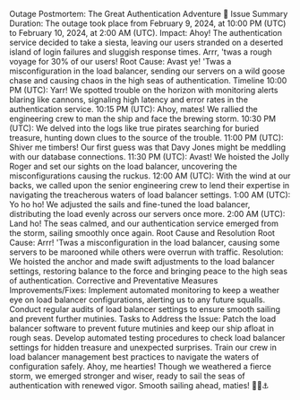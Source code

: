 Outage Postmortem: The Great Authentication Adventure 🚀
Issue Summary
Duration: The outage took place from February 9, 2024, at 10:00 PM (UTC) to February 10, 2024, at 2:00 AM (UTC).
Impact: Ahoy! The authentication service decided to take a siesta, leaving our users stranded on a deserted island of login failures and sluggish response times. Arrr, 'twas a rough voyage for 30% of our users!
Root Cause: Avast ye! 'Twas a misconfiguration in the load balancer, sending our servers on a wild goose chase and causing chaos in the high seas of authentication.
Timeline
10:00 PM (UTC): Yarr! We spotted trouble on the horizon with monitoring alerts blaring like cannons, signaling high latency and error rates in the authentication service.
10:15 PM (UTC): Ahoy, mates! We rallied the engineering crew to man the ship and face the brewing storm.
10:30 PM (UTC): We delved into the logs like true pirates searching for buried treasure, hunting down clues to the source of the trouble.
11:00 PM (UTC): Shiver me timbers! Our first guess was that Davy Jones might be meddling with our database connections.
11:30 PM (UTC): Avast! We hoisted the Jolly Roger and set our sights on the load balancer, uncovering the misconfigurations causing the ruckus.
12:00 AM (UTC): With the wind at our backs, we called upon the senior engineering crew to lend their expertise in navigating the treacherous waters of load balancer settings.
1:00 AM (UTC): Yo ho ho! We adjusted the sails and fine-tuned the load balancer, distributing the load evenly across our servers once more.
2:00 AM (UTC): Land ho! The seas calmed, and our authentication service emerged from the storm, sailing smoothly once again.
Root Cause and Resolution
Root Cause: Arrr! 'Twas a misconfiguration in the load balancer, causing some servers to be marooned while others were overrun with traffic.
Resolution: We hoisted the anchor and made swift adjustments to the load balancer settings, restoring balance to the force and bringing peace to the high seas of authentication.
Corrective and Preventative Measures
Improvements/Fixes:
Implement automated monitoring to keep a weather eye on load balancer configurations, alerting us to any future squalls.
Conduct regular audits of load balancer settings to ensure smooth sailing and prevent further mutinies.
Tasks to Address the Issue:
Patch the load balancer software to prevent future mutinies and keep our ship afloat in rough seas.
Develop automated testing procedures to check load balancer settings for hidden treasure and unexpected surprises.
Train our crew in load balancer management best practices to navigate the waters of configuration safely.
Ahoy, me hearties! Though we weathered a fierce storm, we emerged stronger and wiser, ready to sail the seas of authentication with renewed vigor. Smooth sailing ahead, maties! 🏴‍☠️⚓️

